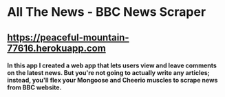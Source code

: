 # All The News - BBC News Scraper

## https://peaceful-mountain-77616.herokuapp.com

#### In this app I created a web app that lets users view and leave comments on the latest news. But you're not going to actually write any articles; instead, you'll flex your Mongoose and Cheerio muscles to scrape news from BBC website.
